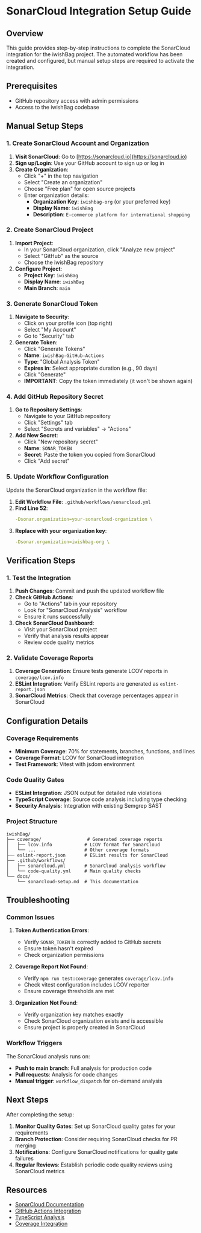 # SonarCloud Integration Setup Guide

## Overview
This guide provides step-by-step instructions to complete the SonarCloud integration for the iwishBag project. The automated workflow has been created and configured, but manual setup steps are required to activate the integration.

## Prerequisites
- GitHub repository access with admin permissions
- Access to the iwishBag codebase

## Manual Setup Steps

### 1. Create SonarCloud Account and Organization

1. **Visit SonarCloud**: Go to [https://sonarcloud.io](https://sonarcloud.io)
2. **Sign up/Login**: Use your GitHub account to sign up or log in
3. **Create Organization**: 
   - Click "+" in the top navigation
   - Select "Create an organization"
   - Choose "Free plan" for open source projects
   - Enter organization details:
     - **Organization Key**: `iwishbag-org` (or your preferred key)
     - **Display Name**: `iwishBag`
     - **Description**: `E-commerce platform for international shopping`

### 2. Create SonarCloud Project

1. **Import Project**: 
   - In your SonarCloud organization, click "Analyze new project"
   - Select "GitHub" as the source
   - Choose the iwishBag repository
2. **Configure Project**:
   - **Project Key**: `iwishBag`
   - **Display Name**: `iwishBag`
   - **Main Branch**: `main`

### 3. Generate SonarCloud Token

1. **Navigate to Security**: 
   - Click on your profile icon (top right)
   - Select "My Account"
   - Go to "Security" tab
2. **Generate Token**:
   - Click "Generate Tokens"
   - **Name**: `iwishBag-GitHub-Actions`
   - **Type**: "Global Analysis Token"
   - **Expires in**: Select appropriate duration (e.g., 90 days)
   - Click "Generate"
   - **IMPORTANT**: Copy the token immediately (it won't be shown again)

### 4. Add GitHub Repository Secret

1. **Go to Repository Settings**:
   - Navigate to your GitHub repository
   - Click "Settings" tab
   - Select "Secrets and variables" → "Actions"
2. **Add New Secret**:
   - Click "New repository secret"
   - **Name**: `SONAR_TOKEN`
   - **Secret**: Paste the token you copied from SonarCloud
   - Click "Add secret"

### 5. Update Workflow Configuration

Update the SonarCloud organization in the workflow file:

1. **Edit Workflow File**: `.github/workflows/sonarcloud.yml`
2. **Find Line 52**: 
   ```yaml
   -Dsonar.organization=your-sonarcloud-organization \
   ```
3. **Replace with your organization key**:
   ```yaml
   -Dsonar.organization=iwishbag-org \
   ```

## Verification Steps

### 1. Test the Integration

1. **Push Changes**: Commit and push the updated workflow file
2. **Check GitHub Actions**: 
   - Go to "Actions" tab in your repository
   - Look for "SonarCloud Analysis" workflow
   - Ensure it runs successfully
3. **Check SonarCloud Dashboard**:
   - Visit your SonarCloud project
   - Verify that analysis results appear
   - Review code quality metrics

### 2. Validate Coverage Reports

1. **Coverage Generation**: Ensure tests generate LCOV reports in `coverage/lcov.info`
2. **ESLint Integration**: Verify ESLint reports are generated as `eslint-report.json`
3. **SonarCloud Metrics**: Check that coverage percentages appear in SonarCloud

## Configuration Details

### Coverage Requirements
- **Minimum Coverage**: 70% for statements, branches, functions, and lines
- **Coverage Format**: LCOV for SonarCloud integration
- **Test Framework**: Vitest with jsdom environment

### Code Quality Gates
- **ESLint Integration**: JSON output for detailed rule violations
- **TypeScript Coverage**: Source code analysis including type checking
- **Security Analysis**: Integration with existing Semgrep SAST

### Project Structure
```
iwishBag/
├── coverage/                 # Generated coverage reports
│   ├── lcov.info            # LCOV format for SonarCloud
│   └── ...                  # Other coverage formats
├── eslint-report.json       # ESLint results for SonarCloud
├── .github/workflows/
│   ├── sonarcloud.yml       # SonarCloud analysis workflow
│   └── code-quality.yml     # Main quality checks
└── docs/
    └── sonarcloud-setup.md  # This documentation
```

## Troubleshooting

### Common Issues

1. **Token Authentication Errors**:
   - Verify `SONAR_TOKEN` is correctly added to GitHub secrets
   - Ensure token hasn't expired
   - Check organization permissions

2. **Coverage Report Not Found**:
   - Verify `npm run test:coverage` generates `coverage/lcov.info`
   - Check vitest configuration includes LCOV reporter
   - Ensure coverage thresholds are met

3. **Organization Not Found**:
   - Verify organization key matches exactly
   - Check SonarCloud organization exists and is accessible
   - Ensure project is properly created in SonarCloud

### Workflow Triggers

The SonarCloud analysis runs on:
- **Push to main branch**: Full analysis for production code
- **Pull requests**: Analysis for code changes
- **Manual trigger**: `workflow_dispatch` for on-demand analysis

## Next Steps

After completing the setup:

1. **Monitor Quality Gates**: Set up SonarCloud quality gates for your requirements
2. **Branch Protection**: Consider requiring SonarCloud checks for PR merging
3. **Notifications**: Configure SonarCloud notifications for quality gate failures
4. **Regular Reviews**: Establish periodic code quality reviews using SonarCloud metrics

## Resources

- [SonarCloud Documentation](https://docs.sonarcloud.io/)
- [GitHub Actions Integration](https://docs.sonarcloud.io/advanced-setup/ci-based-analysis/github-actions/)
- [TypeScript Analysis](https://docs.sonarcloud.io/enriching-the-analysis/languages/typescript/)
- [Coverage Integration](https://docs.sonarcloud.io/enriching-the-analysis/test-coverage/overview/)